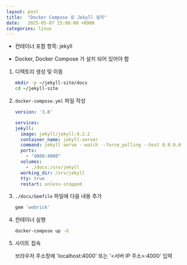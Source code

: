 ```yaml
---
layout: post
title:  "Docker Compose 로 Jekyll 설치"
date:   2025-05-07 15:06:00 +0900
categories: linux
---
```

- 컨테이너 포함 항목: jekyll

- Docker, Docker Compose 가 설치 되어 있어야 함

1. 디렉토리 생성 및 이동

    ```bash
    mkdir -p ~/jekyll-site/docs
    cd ~/jekyll-site
    ```

2. `docker-compose.yml` 파일 작성

    ```yaml
    version: '3.8'

    services:
    jekyll:
      image: jekyll/jekyll:4.2.2
      container_name: jekyll-server
      command: jekyll serve --watch --force_polling --host 0.0.0.0
      ports:
        - "4000:4000"
      volumes:
        - ./docs:/srv/jekyll
      working_dir: /srv/jekyll
      tty: true
      restart: unless-stopped
    ```

3. `./docs/Gemfile` 파일에 다음 내용 추가

    ```ruby
    gem 'webrick'
    ```

4. 컨테이너 실행

    ```bash
    docker-compose up -d
    ```

5. 사이트 접속

    브라우저 주소창에 'localhost:4000' 또는 '<서버 IP 주소>:4000' 입력